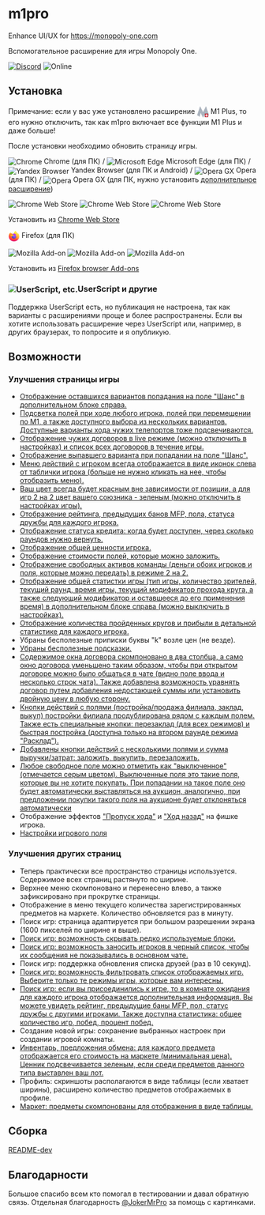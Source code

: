 # m1pro
Enhance UI/UX for https://monopoly-one.com

Вспомогательное расширение для игры Monopoly One.

[![Discord](https://img.shields.io/badge/Discord-7289DA?style=flat&logo=discord&logoColor=white)](https://discord.gg/YFzfEBcCKA) ![Online](https://img.shields.io/discord/967411212369416192)

## Установка
Примечание: если у вас уже установлено расширение <img alt="M1 Plus" width="24" src="https://raw.githubusercontent.com/dtalkachou/m1-plus/master/assets/img/icon32.png" align="center"/> M1 Plus, то его нужно отключить, так как m1pro включает все функции M1 Plus и даже больше!

После установки необходимо обновить страницу игры.

<img alt="Chrome" src="https://img.icons8.com/fluent/24/000000/chrome.png" align="center"/> Chrome (для ПК) / <img alt="Microsoft Edge" src="https://img.icons8.com/fluent/24/000000/ms-edge-new.png" align="center"/> Microsoft Edge (для ПК) / <img alt="Yandex Browser" src="https://img.icons8.com/plasticine/32/000000/yandex-browser.png" align="center"/> Yandex Browser (для ПК и Android) / <img alt="Opera GX" src="https://img.icons8.com/fluent/24/000000/opera.png" align="center"/> Opera (для ПК) / <img alt="Opera" src="https://img.icons8.com/fluent/24/000000/opera-gx.png" align="center"/> Opera GX (для ПК, нужно установить [дополнительное расширение](https://addons.opera.com/ru/extensions/details/install-chrome-extensions/))

![Chrome Web Store](https://img.shields.io/chrome-web-store/v/agapnbihododcdnknlbogoajfajllgjd)
![Chrome Web Store](https://img.shields.io/chrome-web-store/users/agapnbihododcdnknlbogoajfajllgjd)
![Chrome Web Store](https://img.shields.io/chrome-web-store/rating/agapnbihododcdnknlbogoajfajllgjd)

Установить из [Chrome Web Store](https://chrome.google.com/webstore/detail/m1pro/agapnbihododcdnknlbogoajfajllgjd)

<img alt="Firefox" src="https://raw.githubusercontent.com/softvar/enhanced-github/master/screenshots/firefox.png" align="center"/> Firefox (для ПК)

![Mozilla Add-on](https://img.shields.io/amo/v/m1pro)
![Mozilla Add-on](https://img.shields.io/amo/users/m1pro)
![Mozilla Add-on](https://img.shields.io/amo/rating/m1pro)

Установить из [Firefox browser Add-ons](https://addons.mozilla.org/en-US/firefox/addon/m1pro/)

### <img alt="UserScript, etc." src="https://img.icons8.com/color/24/000000/javascript--v1.png" align="center"/>UserScript и другие
Поддержка UserScript есть, но публикация не настроена, так как варианты с расширениями проще и более распространены. Если вы хотите использовать расширение через UserScript или, например, в других браузерах, то попросите и я опубликую.

## Возможности

### Улучшения страницы игры
 - [Отображение оставшихся вариантов попадания на поле "Шанс" в дополнительном блоке справа.](assets/screenshots/features/chance-pool.jpg)
 - [Подсветка полей при ходе любого игрока, полей при перемещении по М1, а также доступного выбора из нескольких вариантов. Доступные варианты хода чужих телепортов тоже подсвечиваются.](assets/screenshots/features/current-move.gif)
 - [Отображение чужих договоров в live режиме (можно отключить в настройках) и список всех договоров в течение игры.](assets/screenshots/features/trade-history.jpg)
 - [Отображение выпавшего варианта при попадании на поле "Шанс".](assets/screenshots/features/chance-card.gif)
 - [Меню действий с игроком всегда отображается в виде иконок слева от таблички игрока (больше не нужно кликать на нее, чтобы отобразить меню).](assets/screenshots/features/player-menu.png)
 - [Ваш цвет всегда будет красным вне зависимости от позиции, а для игр 2 на 2 цвет вашего союзника - зеленым (можно отключить в настройках игры).](assets/screenshots/features/colors.png)
 - [Отображение рейтинга, предыдущих банов MFP, пола, статуса дружбы для каждого игрока.](assets/screenshots/features/player-info.png)
 - [Отображение статуса кредита: когда будет доступен, через сколько раундов нужно вернуть.](assets/screenshots/features/credit.png)
 - [Отображение общей ценности игрока.](assets/screenshots/features/player-worth.png)
 - [Отображение стоимости полей, которые можно заложить.](assets/screenshots/features/share-worth.png)
 - [Отображение свободных активов команды (деньги обоих игроков и поля, которые можно передать) в режиме 2 на 2.](assets/screenshots/features/team-worth.png)
 - [Отображение общей статистки игры (тип игры, количество зрителей, текущий раунд, время игры, текущий модификатор прохода круга, а также следующий модификатор и оставшееся до его применения время) в дополнительном блоке справа (можно выключить в настройках).](assets/screenshots/features/common-stats.jpg)
 - [Отображение количества пройденных кругов и прибыли в детальной статистике для каждого игрока.](assets/screenshots/features/detailed-stats.png)
 - Убраны бесполезные приписки буквы "k" возле цен (не везде).
 - [Убраны бесполезные подсказки.](assets/screenshots/features/no-tips.png)
 - [Содержимое окна договора скомпоновано в два столбца, а само окно договора уменьшено таким образом, чтобы при открытом договоре можно было общаться в чате (видно поле ввода и несколько строк чата). Также добавлена возможность уравнять договор путем добавления недостающей суммы или установить двойную цену в любую сторону.](assets/screenshots/features/trade.jpg)
 - [Кнопки действий с полями (постройка/продажа филиала, заклад, выкуп) постройки филиала продублирована рядом с каждым полем. Также есть специальные кнопки: перезаклад (для всех режимов) и быстрая постройка (доступна только на втором раунде режима "Расклад").](assets/screenshots/features/field-buttons.jpg)
 - [Добавлены кнопки действий с несколькими полями и сумма выручки/затрат: заложить, выкупить, перезаложить.](assets/screenshots/features/multi-field-actions.jpg)
 - [Любое свободное поле можно отметить как "выключенное" (отмечается серым цветом). Выключенные поля это такие поля, которые вы не хотите покупать. При попадании на такое поле оно будет автоматически выставляться на аукцион, аналогично, при предложении покупки такого поля на аукционе будет отклоняться автоматически](assets/screenshots/features/disabled-fields.png)
 - Отображение эффектов ["Пропуск хода"](assets/screenshots/features/skip-move.jpg) и ["Ход назад"](assets/screenshots/features/reverse-move.jpg) на фишке игрока.
 - [Настройки игрового поля](assets/screenshots/features/game-settings.jpg)

### Улучшения других страниц
 - Теперь практически все пространство страницы используется. Содержимое всех страниц растянуто по ширине.
 - Верхнее меню скомпоновано и перенесено влево, а также зафиксировано при прокрутке страницы.
 - Отображение в меню текущего количества зарегистрированных предметов на маркете. Количество обновляется раз в минуту.
 - Поиск игр: страница адаптируется при большом разрешении экрана (1600 пикселей по ширине и выше).
 - [Поиск игр: возможность скрывать редко используемые блоки.](assets/screenshots/features/foldable-blocks.gif)
 - [Поиск игр: возможность заносить игроков в черный список, чтобы их сообщения не показывались в основном чате.](assets/screenshots/features/chat-ignore.gif)
 - Поиск игр: поддержка обновления списка друзей (раз в 10 секунд).
 - [Поиск игр: возможность фильтровать список отображаемых игр. Выберите только те режимы игры, которые вам интересны.](assets/screenshots/features/games-filter-and-the-only-motivation-to-implement-it.gif)
 - [Поиск игр: если вы присоединились к игре, то в комнате ожидания для каждого игрока отображается дополнительная информация. Вы можете увидеть рейтинг, предыдущие баны MFP, пол, статус дружбы с другими игроками. Также доступна статистика: общее количество игр, побед, процент побед.](assets/screenshots/features/new-game.png)
 - Создание новой игры: сохранение выбранных настроек при создании игровой комнаты.
 - [Инвентарь, предложения обмена: для каждого предмета отображается его стоимость на маркете (минимальная цена). Ценник подсвечивается зеленым, если среди предметов данного типа выставлен ваш лот.](assets/screenshots/features/inventory.png)
 - Профиль: скриншоты располагаются в виде таблицы (если хватает ширины), расширено количество предметов отображаемых в профиле.
 - [Маркет: предметы скомпонованы для отображения в виде таблицы.](assets/screenshots/features/market.png)

## Сборка

[README-dev](README-dev.md)

## Благодарности
Большое спасибо всем кто помогал в тестировании и давал обратную связь.
Отдельная благодарность [@JokerMrPro](https://github.com/JokerMrPro) за помощь с картинками.